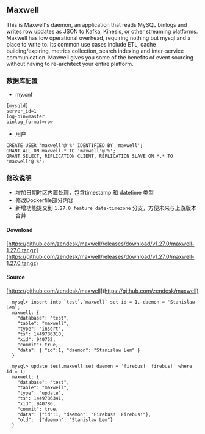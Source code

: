 ## Maxwell

<div id="maxwell-header">
</div>

This is Maxwell's daemon, an application that reads MySQL binlogs and writes
row updates as JSON to Kafka, Kinesis, or other streaming platforms.  Maxwell has
low operational overhead, requiring nothing but mysql and a place to write to.
Its common use cases include ETL, cache building/expiring, metrics collection,
search indexing and inter-service communication.  Maxwell gives you some of the
benefits of event sourcing without having to re-architect your entire platform.

### 数据库配置

- my.cnf
```shell script
[mysqld]
server_id=1
log-bin=master
binlog_format=row
```
- 用户
```shell script
CREATE USER 'maxwell'@'%' IDENTIFIED BY 'maxwell';
GRANT ALL ON maxwell.* TO 'maxwell'@'%';
GRANT SELECT, REPLICATION CLIENT, REPLICATION SLAVE ON *.* TO 'maxwell'@'%';
```

### 修改说明

- 增加日期时区内置处理，包含timestamp 和 datetime 类型
- 修改Dockerfile部分内容
- 新增功能提交到 `1.27.0_feature_date-timezone` 分支，方便未来与上游版本合并

#### Download
[https://github.com/zendesk/maxwell/releases/download/v1.27.0/maxwell-1.27.0.tar.gz](https://github.com/zendesk/maxwell/releases/download/v1.27.0/maxwell-1.27.0.tar.gz)


#### Source
[https://github.com/zendesk/maxwell](https://github.com/zendesk/maxwell)
<br clear="all">


```
  mysql> insert into `test`.`maxwell` set id = 1, daemon = 'Stanislaw Lem';
  maxwell: {
    "database": "test",
    "table": "maxwell",
    "type": "insert",
    "ts": 1449786310,
    "xid": 940752,
    "commit": true,
    "data": { "id":1, "daemon": "Stanislaw Lem" }
  }
```

```
  mysql> update test.maxwell set daemon = 'firebus!  firebus!' where id = 1;
  maxwell: {
    "database": "test",
    "table": "maxwell",
    "type": "update",
    "ts": 1449786341,
    "xid": 940786,
    "commit": true,
    "data": {"id":1, "daemon": "Firebus!  Firebus!"},
    "old":  {"daemon": "Stanislaw Lem"}
  }
```
